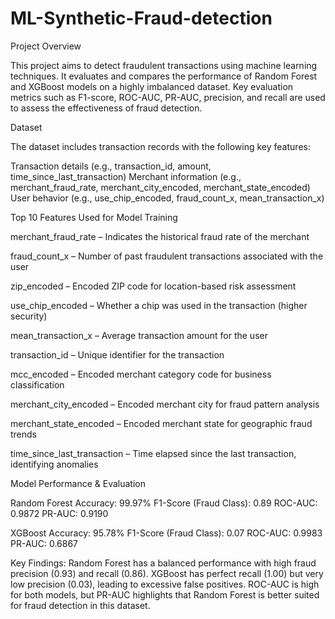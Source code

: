 # ML-Synthetic-Fraud-detection

Project Overview

This project aims to detect fraudulent transactions using machine learning techniques. It evaluates and compares the performance of Random Forest and XGBoost models on a highly imbalanced dataset. Key evaluation metrics such as F1-score, ROC-AUC, PR-AUC, precision, and recall are used to assess the effectiveness of fraud detection.

Dataset

The dataset includes transaction records with the following key features:

Transaction details (e.g., transaction_id, amount, time_since_last_transaction)
Merchant information (e.g., merchant_fraud_rate, merchant_city_encoded, merchant_state_encoded)
User behavior (e.g., use_chip_encoded, fraud_count_x, mean_transaction_x)


Top 10 Features Used for Model Training

merchant_fraud_rate – Indicates the historical fraud rate of the merchant

fraud_count_x – Number of past fraudulent transactions associated with the user

zip_encoded – Encoded ZIP code for location-based risk assessment

use_chip_encoded – Whether a chip was used in the transaction (higher security)

mean_transaction_x – Average transaction amount for the user

transaction_id – Unique identifier for the transaction

mcc_encoded – Encoded merchant category code for business classification

merchant_city_encoded – Encoded merchant city for fraud pattern analysis

merchant_state_encoded – Encoded merchant state for geographic fraud trends

time_since_last_transaction – Time elapsed since the last transaction, identifying anomalies

Model Performance & Evaluation

Random Forest
Accuracy: 99.97%
F1-Score (Fraud Class): 0.89
ROC-AUC: 0.9872
PR-AUC: 0.9190


XGBoost
Accuracy: 95.78%
F1-Score (Fraud Class): 0.07
ROC-AUC: 0.9983
PR-AUC: 0.6867


Key Findings:
Random Forest has a balanced performance with high fraud precision (0.93) and recall (0.86).
XGBoost has perfect recall (1.00) but very low precision (0.03), leading to excessive false positives.
ROC-AUC is high for both models, but PR-AUC highlights that Random Forest is better suited for fraud detection in this dataset.

